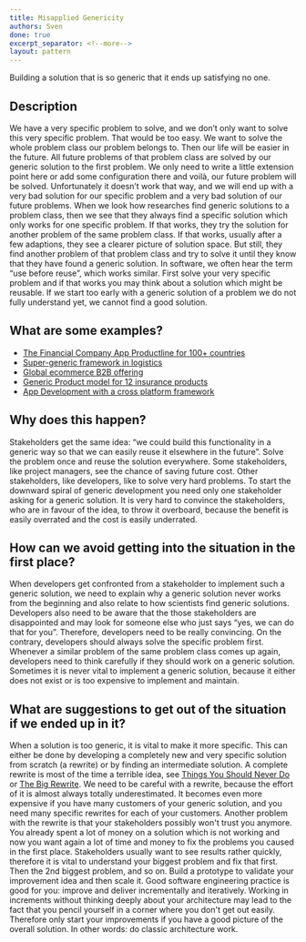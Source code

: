 ```yaml
---
title: Misapplied Genericity
authors: Sven
done: true
excerpt_separator: <!--more-->
layout: pattern
---
```

Building a solution that is so generic that it ends up satisfying no one.<!--more-->

## Description
We have a very specific problem to solve, and we don’t only want to solve this very specific problem. That would be too easy. We want to solve the whole problem class our problem belongs to. Then our life will be easier in the future. All future problems of that problem class are solved by our generic solution to the first problem. We only need to write a little extension point here or add some configuration there and voilà, our future problem will be solved. 
Unfortunately it doesn’t work that way, and we will end up with a very bad solution for our specific problem and a very bad solution of our future problems. When we look how researches find generic solutions to a problem class, then we see that they always find a specific solution which only works for one specific problem. If that works, they try the solution for another problem of the same problem class. If that works, usually after a few adaptions, they see a clearer picture of solution space. But still, they find another problem of that problem class and try to solve it until they know that they have found a generic solution. In software, we often hear the term “use before reuse”, which works similar. First solve your very specific problem and if that works you may think about a solution which might be reusable. If we start too early with a generic solution of a problem we do not fully understand yet, we cannot find a good solution.

## What are some examples?
- [The Financial Company App Productline for 100+ countries](../case_studies/the_financial_company_app_productline_for_100+_countries.html)
- [Super-generic framework in logistics](../case_studies/super_generic_framework_in_logistics.html)
- [Global ecommerce B2B offering](../case_studies/global_ecommerce_b2b_offering.html)
- [Generic Product model for 12 insurance products](../case_studies/generic_product_model_for_12_insurance_products.html)
- [App Development with a cross platform framework](../case_studies/app_development_with_cross_platform_framework.html)

## Why does this happen?
Stakeholders get the same idea: “we could build this functionality in a generic way so that we can easily reuse it elsewhere in the future”. Solve the problem once and reuse the solution everywhere. Some stakeholders, like project managers, see the chance of saving future cost. Other stakeholders, like developers, like to solve very hard problems. To start the downward spiral of generic development you need only one stakeholder asking for a generic solution. It is very hard to convince the stakeholders, who are in favour of the idea, to throw it overboard, because the benefit is easily overrated and the cost is easily underrated.

## How can we avoid getting into the situation in the first place?
When developers get confronted from a stakeholder to implement such a generic solution, we need to explain why a generic solution never works from the beginning and also relate to how scientists find generic solutions. Developers also need to be aware that the those stakeholders are disappointed and may look for someone else who just says “yes, we can do that for you”. Therefore, developers need to be really convincing. 
On the contrary, developers should always solve the specific problem first. Whenever a similar problem of the same problem class comes up again, developers need to think carefully if they should work on a generic solution. Sometimes it is never vital to implement a generic solution, because it either does not exist or is too expensive to implement and maintain.

## What are suggestions to get out of the situation if we ended up in it?
When a solution is too generic, it is vital to make it more specific. This can either be done by developing a completely new and very specific solution from scratch (a rewrite) or by finding an intermediate solution. 
A complete rewrite is most of the time a terrible idea, see [Things You Should Never Do] or [The Big Rewrite]. We need to be careful with a rewrite, because the effort of it is almost always totally underestimated. It becomes even more expensive if you have many customers of your generic solution, and you need many specific rewrites for each of your customers. Another problem with the rewrite is that your stakeholders possibly won't trust you anymore. You already spent a lot of money on a solution which is not working and now you want again a lot of time and money to fix the problems you caused in the first place. Stakeholders usually want to see results rather quickly, therefore it is vital to understand your biggest problem and fix that first. Then the 2nd biggest problem, and so on. Build a prototype to validate your improvement idea and then scale it. Good software engineering practice is good for you: improve and deliver incrementally and iteratively. Working in increments without thinking deeply about your architecture may lead to the fact that you pencil yourself in a corner where you don't get out easily. Therefore only start your improvements if you have a good picture of the overall solution. In other words: do classic architecture work.


[Things You Should Never Do]: https://www.joelonsoftware.com/2000/04/06/things-you-should-never-do-part-i/

[The Big Rewrite]: https://web.archive.org/web/20160601081110/http://chadfowler.com/2006/12/27/the-big-rewrite.html
